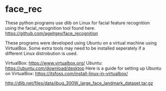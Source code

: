# face_rec

These python programs use dlib on Linux for facial feature recognition using the facial_recognition tool found here.
https://github.com/ageitgey/face_recognition

These programs were developed using Ubuntu on a virtual machine using VirtualBox. Some extra tools may need to be installed seperately if a different Linux distrobution is used.

VirtualBox: https://www.virtualbox.org/
Ubuntu: https://ubuntu.com/download/desktop
Here is a guide for setting up Ubuntu on VirtualBox: https://itsfoss.com/install-linux-in-virtualbox/




http://dlib.net/files/data/ibug_300W_large_face_landmark_dataset.tar.gz
